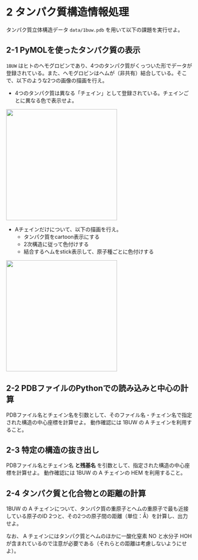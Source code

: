 # 2 タンパク質構造情報処理



タンパク質立体構造データ `data/1buw.pdb` を用いて以下の課題を実行せよ。

## 2-1 PyMOLを使ったタンパク質の表示

`1BUW` はヒトのヘモグロビンであり、4つのタンパク質がくっついた形でデータが登録されている。また、ヘモグロビンはヘムが（非共有）結合している。そこで、以下のような2つの画像の描画を行え。

- 4つのタンパク質は異なる「チェイン」として登録されている。チェインごとに異なる色で表示せよ。

<img src="https://user-images.githubusercontent.com/6902135/229275018-ebd4d3d9-3972-486c-a8df-065f4c129da0.png" style="width:300px">

- Aチェインだけについて、以下の描画を行え。
  - タンパク質をcartoon表示にする
  - 2次構造に従って色付けする
  - 結合するヘムをstick表示して、原子種ごとに色付けする

<img src="https://user-images.githubusercontent.com/6902135/229275151-7c6fe2d5-b3ec-494c-a007-ca291ab3f878.png" style="width:300px">


## 2-2 PDBファイルのPythonでの読み込みと中心の計算
PDBファイル名とチェイン名を引数として、そのファイル名・チェイン名で指定された構造の中心座標を計算せよ。
動作確認には 1BUW の A チェインを利用すること。

## 2-3 特定の構造の抜き出し
PDBファイル名とチェイン名 **と残基名** を引数として、指定された構造の中心座標を計算せよ。
動作確認には 1BUW の A チェインの HEM を利用すること。

## 2-4 タンパク質と化合物との距離の計算
1BUW の A チェインについて、タンパク質の重原子とヘムの重原子で最も近接している原子のID 2つと、その2つの原子間の距離（単位：Å）を計算し、出力せよ。

なお、 A チェインにはタンパク質とヘムのほかに一酸化窒素 NO と水分子 HOH が含まれているので注意が必要である（それらとの距離は考慮しないようにせよ）。
